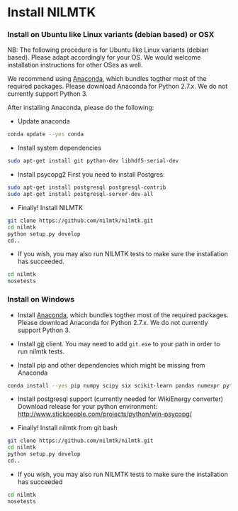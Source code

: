 
# Install NILMTK

### Install on Ubuntu like Linux variants (debian based) or OSX

NB: The following procedure is for Ubuntu like Linux variants (debian based). Please adapt accordingly for your OS. We would welcome installation instructions for other OSes as well.

We recommend using [Anaconda](https://store.continuum.io/cshop/anaconda/), which bundles togther most of the required packages. Please download Anaconda for Python 2.7.x. We do not currently support Python 3.

After installing Anaconda, please do the following:

- Update anaconda
```bash
conda update --yes conda
```

- Install system dependencies
```bash
sudo apt-get install git python-dev libhdf5-serial-dev
```

- Install psycopg2
First you need to install Postgres:
```bash
sudo apt-get install postgresql postgresql-contrib
sudo apt-get install postgresql-server-dev-all
```

- Finally! Install NILMTK
```bash
git clone https://github.com/nilmtk/nilmtk.git
cd nilmtk
python setup.py develop
cd..
```

- If you wish, you may also run NILMTK tests to make sure the installation has succeeded.
```bash
cd nilmtk
nosetests
```

### Install on Windows

- Install [Anaconda](https://store.continuum.io/cshop/anaconda/), which bundles togther most of the required packages. Please download Anaconda for Python 2.7.x. We do not currently support Python 3.

- Install [git](http://git-scm.com/download/win) client. You may need to add `git.exe` to your path in order to run nilmtk tests.

- Install pip and other dependencies which might be missing from Anaconda
```bash
conda install --yes pip numpy scipy six scikit-learn pandas numexpr pytables dateutil matplotlib networkx hmmlearn
```

-  Install postgresql support (currently needed for WikiEnergy converter)
Download release for your python environment:
http://www.stickpeople.com/projects/python/win-psycopg/

- Finally! Install nilmtk from git bash
```bash
git clone https://github.com/nilmtk/nilmtk.git
cd nilmtk
python setup.py develop
cd..
```

- If you wish, you may also run NILMTK tests to make sure the installation has succeeded
```bash
cd nilmtk
nosetests
```

